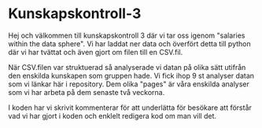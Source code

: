# Kunskapskontroll-3

Hej och välkommen till kunskapskontroll 3 där vi tar oss igenom "salaries within the data sphere". Vi har laddat ner data och överfört detta till python där vi har tvättat och även gjort om filen till en CSV.fil. 

När CSV.filen var struktuerad så analyserade vi datan på olika sätt utifrån den enskilda kunskapen som gruppen hade. Vi fick ihop 9 st analyser datan som vi länkar här i repository. Dem olika "pages" är våra enskilda analyser som vi har arbeta på dem senaste två veckorna. 

I koden har vi skrivit kommenterar för att underlätta för besökare att förstår vad vi har gjort i koden och enklelt redigera kod om man vill det. 
